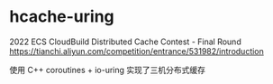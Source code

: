 # hcache-uring
2022 ECS CloudBuild Distributed Cache Contest - Final Round https://tianchi.aliyun.com/competition/entrance/531982/introduction

使用 C++ coroutines + io-uring 实现了三机分布式缓存
